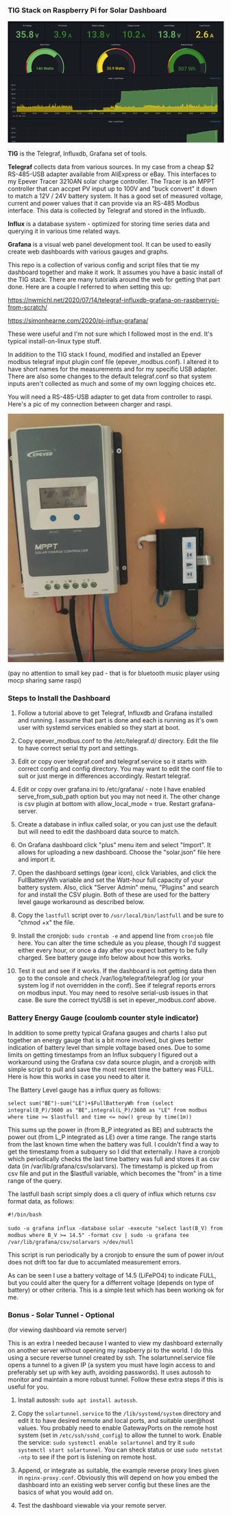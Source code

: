 ### TIG Stack on Raspberry Pi for Solar Dashboard

![alt Solar Dashboard screen](dashboard.jpg "Dashboard screen cap")

**TIG** is the Telegraf, Influxdb, Grafana set of tools.

  **Telegraf** collects data from various sources. In my case from a cheap $2 RS-485-USB adapter available from AliExpress or eBay. This interfaces to my Epever Tracer 3210AN solar charge controller. The Tracer is an MPPT controller that can accpet PV input up to 100V and "buck convert" it down to match a 12V / 24V battery system. It has a good set of measured voltage, current and power values that it can provide via an RS-485 Modbus interface. This data is collected by Telegraf and stored in the Influxdb.
  
  **Influx** is a database system - optimized for storing time series data and querying it in various time related ways.
  
  **Grafana** is a visual web panel development tool. It can be used to easily create web dashboards with various gauges and graphs. 
  
This repo is a collection of various config and script files that tie my dashboard together and make it work. It assumes you have a basic install of the TIG stack. There are many tutorials around the web for getting that part done. Here are a couple I referred to when setting this up:

  https://nwmichl.net/2020/07/14/telegraf-influxdb-grafana-on-raspberrypi-from-scratch/
  
  https://simonhearne.com/2020/pi-influx-grafana/
  
These were useful and I'm not sure which I followed most in the end. It's typical install-on-linux type stuff.

In addition to the TIG stack I found, modified and installed an Epever modbus telegraf input plugin conf file (epever_modbus.conf). I altered it to have short names for the measurements and for my specific USB adapter. There are also some changes to the default telegraf.conf so that system inputs aren't collected as much and some of my own logging choices etc.

You will need a RS-485-USB adapter to get data from controller to raspi. Here's a pic of my connection between charger and raspi. 

![alt Solar charger connection to Raspi](solar_raspi.jpg "Charger and Raspi")

(pay no attention to small key pad  - that is for bluetooth music player using mocp sharing same raspi)

### Steps to Install the Dashboard

1. Follow a tutorial above to get Telegraf, Influxdb and Grafana installed and running. I assume that part is done and each is running as it's own user with systemd services enabled so they start at boot.

2. Copy epever_modbus.conf to the /etc/telegraf.d/ directory. Edit the file to have correct serial tty port and settings.

3. Edit or copy over telegraf.conf and telegraf.service so it starts with correct config and config directory. You may want to edit the conf file to suit or just merge in differences accordingly. Restart telegraf.

4. Edit or copy over grafana.ini to /etc/grafana/ - note I have enabled serve_from_sub_path option but you may not need it. The other change is csv plugin at bottom with allow_local_mode = true. Restart grafana-server.

5. Create a database in influx called solar, or you can just use the default but will need to edit the dashboard data source to match.

6. On Grafana dashboard click "plus" menu item and select "Import". It allows for uploading a new dashboard. Choose the "solar.json" file here and import it. 

7. Open the dashboard settings (gear icon), click Variables, and click the FullBatteryWh variable and set the Watt-hour full capacity of your battery system. Also, click "Server Admin" menu, "Plugins" and search for and install the CSV plugin. Both of these are used for the battery level gauge workaround as described below.

8. Copy the `lastfull` script over to `/usr/local/bin/lastfull` and be sure to "chmod +x" the file.

9. Install the cronjob: `sudo crontab -e` and append line from `cronjob` file here. You can alter the time schedule as you please, though I'd suggest either every hour, or once a day after you expect battery to be fully charged. See battery gauge info below about how this works.

10. Test it out and see if it works. If the dashboard is not getting data then go to the console and check /var/log/telegraf/telegraf.log (or your system log if not overridden in the conf). See if telegraf reports errors on modbus input. You may need to resolve serial-usb issues in that case. Be sure the correct ttyUSB is set in epever_modbus.conf above.


### Battery Energy Gauge (coulomb counter style indicator)

In addition to some pretty typical Grafana gauges and charts I also put together an energy gauge that is a bit more involved, but gives  better indication of battery level than simple voltage based ones. Due to some limits on getting timestamps from an Influx subquery I figured out a workaround using the Grafana csv data source plugin, and a cronjob with simple script to pull and save the most recent time the battery was FULL. Here is how this works in case you need to alter it.

The Battery Level gauge has a influx query as follows:

    select sum("BE")-sum("LE")+$FullBatteryWh from (select integral(B_P)/3600 as "BE",integral(L_P)/3600 as "LE" from modbus where time >= $lastfull and time <= now() group by time(1m))
    
This sums up the power in (from B_P integrated as BE) and subtracts the power out (from L_P integrated as LE) over a time range. The range  starts from the last known time when the battery was full. I couldn't find a way to get the timestamp from a subquery so I did that externally. I have a cronjob which periodically checks the last time battery was full and stores it as csv data (in /var/lib/grafana/csv/solarvars). The timestamp is picked up from csv file and put in the $lastfull variable, which becomes the "from" in a time range of the query.

The lastfull bash script simply does a cli query of influx which returns csv format data, as follows:

    #!/bin/bash

    sudo -u grafana influx -database solar -execute "select last(B_V) from modbus where B_V >= 14.5" -format csv | sudo -u grafana tee /var/lib/grafana/csv/solarvars >/dev/null

This script is run periodically by a cronjob to ensure the sum of power in/out does not drift too far due to accumlated measurement errors.

As can be seen I use a battery voltage of 14.5 (LiFePO4) to indicate FULL, but you could alter the query for a differrent voltage (depends on type of battery) or other criteria. This is a simple test which has been working ok for me.
  
### Bonus - Solar Tunnel - Optional

  (for viewing dashboard via remote server)

This is an extra I needed because I wanted to view my dashboard externally on another server without opening my raspberry pi to the world. I do this using a secure reverse tunnel created by ssh. The solartunnel.service file opens a tunnel to a given IP (a system you must have login access to and preferably set up with key auth, avoiding passwords). It uses autossh to monitor and maintain a more robust tunnel. Follow these extra steps if this is useful for you.

1. Install autossh:  `sudo apt install autossh`.

2. Copy the `solartunnel.service` to the `/lib/systemd/system` directory and edit it to have desired remote and local ports, and suitable user@host values. You probably need to enable GatewayPorts on the remote host system (set in `/etc/ssh/sshd_config`) to allow the tunnel to work. Enable the service: `sudo systemctl enable solartunnel` and try it `sudo systemctl start solartunnel`. You can sheck status or use `sudo netstat -ntp` to see if the port is listening on remote host.

3. Append, or integrate as suitable, the example reverse proxy lines given in `nginx-proxy.conf`. Obviously this will depend on how you embed the dashboard into an existing web server config but these lines are the basics of what you would add on.

4. Test the dashboard viewable via your remote server.
